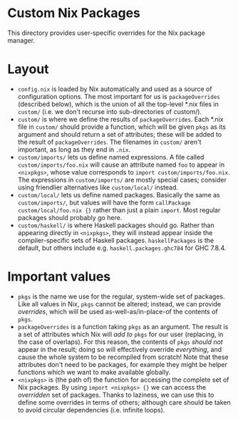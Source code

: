 # Custom Nix Packages #

This directory provides user-specific overrides for the Nix package manager.

# Layout #

 - `config.nix` is loaded by Nix automatically and used as a source of configuration options. The most important for us is `packageOverrides` (described below), which is the union of all the top-level *.nix files in `custom/` (i.e. we don't recurse into sub-directories of custom/).
 - `custom/` is where we define the results of `packageOverrides`. Each *.nix file in `custom/` should provide a function, which will be given `pkgs` as its argument and should return a set of attributes; these will be added to the result of `packageOverrides`. The filenames in `custom/` aren't important, as long as they end in `.nix`.
 - `custom/imports/` lets us define named expressions. A file called `custom/imports/foo.nix` will cause an attribute named `foo` to appear in `<nixpkgs>`, whose value corresponds to `import custom/imports/foo.nix`. The expressions in `custom/imports/` are mostly special cases; consider using friendlier alternatives like `custom/local/` instead.
 - `custom/local/` lets us define named packages. Basically the same as `custom/imports/`, but values will have the form `callPackage custom/local/foo.nix {}` rather than just a plain `import`. Most regular packages should probably go here.
 - `custom/haskell/` is where Haskell packages should go. Rather than appearing directly in `<nixpkgs>`, they will instead appear inside the compiler-specific sets of Haskell packages. `haskellPackages` is the default, but others include e.g. `haskell.packages.ghc784` for GHC 7.8.4.

# Important values #

 - `pkgs` is the name we use for the regular, system-wide set of packages. Like all values in Nix, `pkgs` cannot be altered; instead, we can provide *overrides*, which will be used as-well-as/in-place-of the contents of `pkgs`.
 - `packageOverrides` is a function taking `pkgs` as an argument. The result is a set of attributes which Nix will *add to* `pkgs` for our user (replacing, in the case of overlaps). For this reason, the contents of `pkgs` *should not* appear in the result; doing so will effectively override *everything*, and cause the whole system to be recompiled from scratch! Note that these attributes don't need to be packages, for example they might be helper functions which we want to make available globally.
 - `<nixpkgs>` is (the path of) the function for accessing the complete set of Nix packages. By using `import <nixpkgs> {}` we can access the *overridden* set of packages. Thanks to laziness, we can use this to define some overrides in terms of others; although care should be taken to avoid circular dependencies (i.e. infinite loops).

